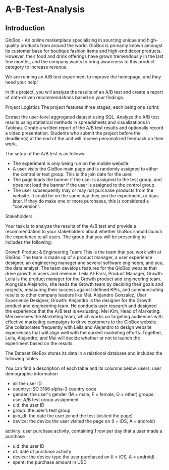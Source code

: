 # A-B-Test-Analysis

## Introduction 
GloBox - An online marketplace specializing in sourcing unique and high-quality products from around the world.
GloBox is primarily known amongst its customer base for boutique fashion items and high-end decor products. However, their food and drink offerings have grown tremendously in the last few months, and the company wants to bring awareness to this product category to increase revenue.


We are running an A/B test experiment to improve the homepage, and they need your help!

In this project, you will analyze the results of an A/B test and create a report of data-driven recommendations based on your findings.

Project Logistics
The project features three stages, each being one sprint: 

Extract the user-level aggregated dataset using SQL.
Analyze the A/B test results using statistical methods in spreadsheets and visualizations in Tableau.
Create a written report of the A/B test results and optionally record a video presentation.
Students who submit the project before the deadline(s) at the end of the unit will receive personalized feedback on their work.







The setup of the A/B test is as follows:

- The experiment is only being run on the mobile website.
- A user visits the GloBox main page and is randomly assigned to either the control or test group. This is the join date for the user.
- The page loads the banner if the user is assigned to the test group, and does not load the banner if the user is assigned to the control group.
- The user subsequently may or may not purchase products from the website. It could be on the same day they join the experiment, or days later. If they do make one or more purchases, this is considered a “conversion”.





Stakeholders

Your task is to analyze the results of the A/B test and provide a recommendation to your stakeholders about whether GloBox should launch the experience to all users. The group that you will be presenting to includes the following:

Growth Product & Engineering Team: This is the team that you work with at GloBox. The team is made up of a product manager, a user experience designer, an engineering manager and several software engineers, and you, the data analyst. The team develops features for the GloBox website that drive growth in users and revenue.
Leila Al-Farsi, Product Manager, Growth: Leila is the product manager for the Growth product and engineering team. Alongside Alejandro, she leads the Growth team by deciding their goals and projects, measuring their success against defined KPIs, and communicating results to other company leaders like Mei.
Alejandro Gonzalez, User Experience Designer, Growth: Alejandro is the designer for the Growth product and engineering team. He conducts user research and designed the experience that the A/B test is evaluating.
Mei Kim, Head of Marketing: Mei oversees the Marketing team, which works on targeting audiences with effective marketing campaigns to drive customers to the GloBox website. She collaborates frequently with Leila and Alejandro to design website experiences that will align well with the current marketing efforts.
Together, Leila, Alejandro, and Mei will decide whether or not to launch the experiment based on the results.




The Dataset
GloBox stores its data in a relational database and includes the following tables. 


You can find a description of each table and its columns below.
users: user demographic information
- id: the user ID
- country: ISO 3166 alpha-3 country code
- gender: the user's gender (M = male, F = female, O = other)
groups: user A/B test group assignment
- uid: the user ID
- group: the user’s test group
- join_dt: the date the user joined the test (visited the page)
- device: the device the user visited the page on (I = iOS, A = android)

activity: user purchase activity, containing 1 row per day that a user made a purchase
- uid: the user ID
- dt: date of purchase activity
- device: the device type the user purchased on (I = iOS, A = android)
- spent: the purchase amount in USD
